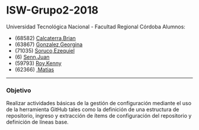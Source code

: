 # ISW-Grupo2-2018
 Universidad Tecnológica Nacional - Facultad Regional Córdoba
Alumnos:
* (68582) [Calcaterra,Brian](https://github.com/) 
* (63867) [Gonzalez,Georgina](https://github.com/GeorgiiGonzalez) 
* (71035) [Soruco,Ezequiel](https://github.com/ezeqsoruco)
* (6) [Senn,Juan](https://github.com/juanpsenn)
* (59793) [Roy,Kenny](https://github.com/royKenny)
* (62366) [,Matias](https://github.com/)
<hr>

### Objetivo
Realizar actividades básicas de la gestión de configuración mediante el uso de la herramienta GitHub tales como la definición de una estructura de repositorio, ingreso y extracción de ítems de configuración del repositorio y definición de líneas base.
